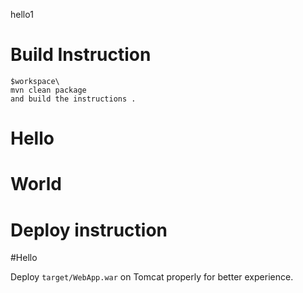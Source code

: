 
hello1
# Build Instruction


```
$workspace\
mvn clean package
and build the instructions .

```
# Hello
# World
# Deploy instruction

#Hello

Deploy ```target/WebApp.war``` on Tomcat properly for better experience.

